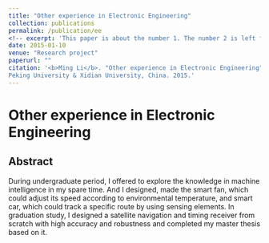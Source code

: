 ```yaml
---
title: "Other experience in Electronic Engineering"
collection: publications
permalink: /publication/ee
<!-- excerpt: 'This paper is about the number 1. The number 2 is left for future work.' -->
date: 2015-01-10
venue: "Research project"
paperurl: ""
citation: '<b>Ming Li</b>. "Other experience in Electronic Engineering". Research porject. 
Peking University & Xidian University, China. 2015.'
---
```

# Other experience in Electronic Engineering

## Abstract
During undergraduate period, I offered to explore the knowledge in machine intelligence in my spare time. And I designed, made the smart fan, which could adjust 
its speed according to environmental temperature, and smart car, which could track a specific route by using sensing elements. In graduation study, I designed a 
satellite navigation and timing receiver from scratch with high accuracy and robustness and completed my master thesis based on it.
